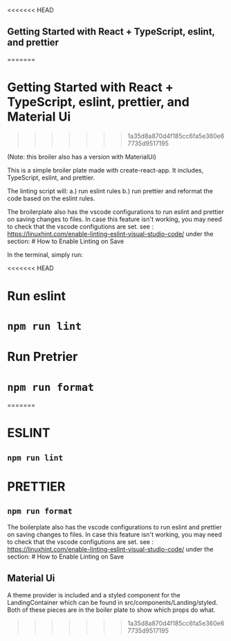 <<<<<<< HEAD
## Getting Started with React + TypeScript, eslint, and prettier
=======
# Getting Started with React + TypeScript, eslint, prettier, and Material Ui
>>>>>>> 1a35d8a870d4f185cc6fa5e360e67735d9517195

(Note: this broiler also has a version with MaterialUi)

This is a simple broiler plate made with create-react-app.
It includes, TypeScript, eslint, and prettier.

The linting script will:
a.) run eslint rules
b.) run prettier and reformat the code based on the eslint rules.

The broilerplate also has the vscode configurations to run eslint and prettier on saving changes to files.
In case this feature isn't working, you may need to check that the vscode configutions are set.
see : https://linuxhint.com/enable-linting-eslint-visual-studio-code/ under the section: # How to Enable Linting on Save

In the terminal, simply run:

<<<<<<< HEAD
# Run eslint

# `npm run lint`

# Run Pretrier

# `npm run format`
=======
# ESLINT

## `npm run lint`

# PRETTIER

## `npm run format`

The boilerplate also has the vscode configurations to run eslint and prettier on saving changes to files.
In case this feature isn't working, you may need to check that the vscode configutions are set.
see : https://linuxhint.com/enable-linting-eslint-visual-studio-code/ under the section: # How to Enable Linting on Save

## Material Ui

A theme provider is included and a styled component for the LandingContainer which can be found in src/components/Landing/styled.
Both of these pieces are in the boiler plate to show which props do what.
>>>>>>> 1a35d8a870d4f185cc6fa5e360e67735d9517195
